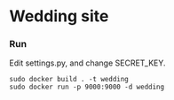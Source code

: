# Wedding site

### Run
Edit settings.py, and change SECRET_KEY. 

```
sudo docker build . -t wedding
sudo docker run -p 9000:9000 -d wedding
```
